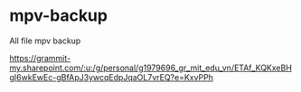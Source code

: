 # mpv-backup
All file mpv backup


https://grammit-my.sharepoint.com/:u:/g/personal/g1979696_gr_mit_edu_vn/ETAf_KQKxeBHgI6wkEwEc-gBfApJ3ywcqEdpJqaOL7vrEQ?e=KxvPPh
